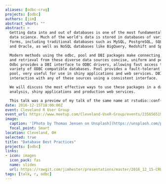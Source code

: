 ```yaml
---
aliases: [odbc-crug]
projects: [odbc]
authors: [jim]
abstract_short: ""
abstract: >
  Getting data into and out of databases is one of the most fundamental parts of
  data science. Much of the world's data is stored in databases of various
  forms, including traditional databases such as MySQL, PostgreSQL, SQL Server
  and Oracle, as well as NoSQL databases like BigQuery, Redshift and Spark.

  Modern methods using the odbc, pool and DBI packages make connecting, querying
  and retrieval from these diverse data sources concise, uniform and performant.
  Odbc provides a DBI interface to ODBC drivers, allowing fast access to a wide
  variety of ODBC compatible databases. Pool provides a fault-tolerant connection
  pool, very useful for use in shiny applications and web services. DBI allows
  interaction with any of these sources using a consistent interface.

  We will discuss the most effective ways to use these packages in a data
  analysis, shiny applications and production web services.

  This talk was a preview of my talk of the same name at rstudio::conf(2017L)
date: 2016-12-15T18:00:00Z
event: Cleveland R User Group
event_url: https://www.meetup.com/Cleveland-UseR-Group/events/235656519/
image:
  caption: '[Photo by Thomas Jensen on Unsplash](https://unsplash.com/photos/ISG-rUel0Uw)'
  focal_point: Smart
location: Cleveland, OH
selected: true
title: "Database Best Practices"
projects: [odbc]
links:
- icon: images
  icon_pack: fas
  name: slides
  url: https://rawgit.com/jimhester/presentations/master/2016_12_15-CRUG-Database_Best_Practices/CRUG-2016_12_14.html
tags: [talk, r, odbc]
---
```

